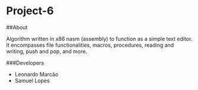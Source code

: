 # Project-6

##About

Algorithm written in x86 nasm (assembly) to function as a simple text editor. It encompasses file functionalities, macros, procedures, reading and writing, push and pop, and more.

###Developers

- Leonardo Marcão
- Samuel Lopes
